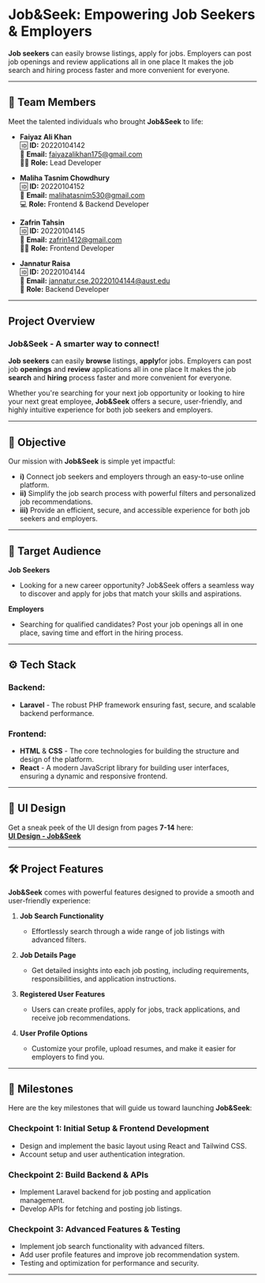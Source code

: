 # **Job&Seek: Empowering Job Seekers & Employers**

 **Job seekers** can easily browse listings, apply for jobs. Employers can post job openings and  review applications all in one place It makes the job search and hiring process faster and more convenient for everyone.


---

## 👥 **Team Members**

Meet the talented individuals who brought **Job&Seek** to life:

- **Faiyaz Ali Khan**  
  🆔 **ID:** 20220104142  
  📧 **Email:** faiyazalikhan175@gmail.com  
  👨‍💻 **Role:** Lead Developer

- **Maliha Tasnim Chowdhury**  
  🆔 **ID:** 20220104152  
  📧 **Email:** malihatasnim530@gmail.com  
  💻 **Role:** Frontend & Backend Developer

- **Zafrin Tahsin**  
  🆔 **ID:** 20220104145  
  📧 **Email:** zafrin1412@gmail.com  
  👩‍💻 **Role:** Frontend Developer

- **Jannatur Raisa**  
  🆔 **ID:** 20220104144  
  📧 **Email:** jannatur.cse.20220104144@aust.edu  
  💼 **Role:** Backend Developer


---

## **Project Overview**

### **Job&Seek** - A smarter way to connect!


 **Job seekers** can easily **browse** listings, **apply**for jobs. Employers can post job **openings** and  **review** applications all in one place It makes the job **search** and **hiring** process faster and more convenient for everyone.

Whether you're searching for your next job opportunity or looking to hire your next great employee, **Job&Seek** offers a secure, user-friendly, and highly intuitive experience for both job seekers and employers.

---

## 🎯 **Objective**

Our mission with **Job&Seek** is simple yet impactful:

- **i)** Connect job seekers and employers through an easy-to-use online platform.
- **ii)** Simplify the job search process with powerful filters and personalized job recommendations.
- **iii)** Provide an efficient, secure, and accessible experience for both job seekers and employers.

---

## 👥 **Target Audience**

**Job Seekers**  
- Looking for a new career opportunity? Job&Seek offers a seamless way to discover and apply for jobs that match your skills and aspirations.

**Employers**  
- Searching for qualified candidates? Post your job openings all in one place, saving time and effort in the hiring process.

---

## ⚙️ **Tech Stack**

### **Backend:**
- **Laravel** - The robust PHP framework ensuring fast, secure, and scalable backend performance.

### **Frontend:**
- **HTML** & **CSS** - The core technologies for building the structure and design of the platform.
- **React** - A modern JavaScript library for building user interfaces, ensuring a dynamic and responsive frontend.

---

## 🎨 **UI Design**

Get a sneak peek of the UI design from pages **7-14** here:  
[**UI Design - Job&Seek**](https://www.canva.com/design/DAGbISmdMYc/IkNSVN2YE9_kczBKT2LhJQ/edit)

---

## 🛠️ **Project Features**

**Job&Seek** comes with powerful features designed to provide a smooth and user-friendly experience:

1. **Job Search Functionality**  
   - Effortlessly search through a wide range of job listings with advanced filters.

2. **Job Details Page**  
   - Get detailed insights into each job posting, including requirements, responsibilities, and application instructions.

3. **Registered User Features**  
   - Users can create profiles, apply for jobs, track applications, and receive job recommendations.

4. **User Profile Options**  
   - Customize your profile, upload resumes, and make it easier for employers to find you.

---

## 📅 **Milestones**

Here are the key milestones that will guide us toward launching **Job&Seek**:

### **Checkpoint 1:** Initial Setup & Frontend Development  
- Design and implement the basic layout using React and Tailwind CSS.  
- Account setup and user authentication integration.

### **Checkpoint 2:** Build Backend & APIs  
- Implement Laravel backend for job posting and application management.  
- Develop APIs for fetching and posting job listings.

### **Checkpoint 3:** Advanced Features & Testing  
- Implement job search functionality with advanced filters.  
- Add user profile features and improve job recommendation system.  
- Testing and optimization for performance and security.

---
